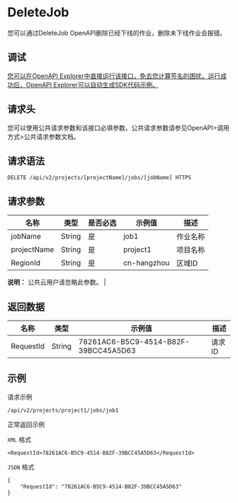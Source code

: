 # DeleteJob

您可以通过DeleteJob OpenAPI删除已经下线的作业，删除未下线作业会报错。

## 调试

[您可以在OpenAPI Explorer中直接运行该接口，免去您计算签名的困扰。运行成功后，OpenAPI Explorer可以自动生成SDK代码示例。](https://api.aliyun.com/#product=foas&api=DeleteJob&type=ROA&version=2018-11-11)

## 请求头

您可以使用公共请求参数和该接口必填参数。公共请求参数请参见OpenAPI\>调用方式\>公共请求参数文档。

## 请求语法

```
DELETE /api/v2/projects/[projectName]/jobs/[jobName] HTTPS
```

## 请求参数

|名称|类型|是否必选|示例值|描述|
|--|--|----|---|--|
|jobName|String|是|job1|作业名称 |
|projectName|String|是|project1|项目名称 |
|RegionId|String|是|cn-hangzhou|区域ID

 **说明：** 公共云用户请忽略此参数。 |

## 返回数据

|名称|类型|示例值|描述|
|--|--|---|--|
|RequestId|String|78261AC6-B5C9-4514-B82F-39BCC45A5D63|请求ID |

## 示例

请求示例

```
/api/v2/projects/project1/jobs/job1
```

正常返回示例

`XML` 格式

```
<RequestId>78261AC6-B5C9-4514-B82F-39BCC45A5D63</RequestId>
```

`JSON` 格式

```
{
	"RequestId": "78261AC6-B5C9-4514-B82F-39BCC45A5D63"
}
```


